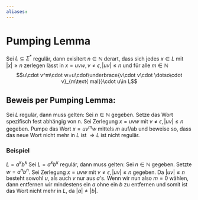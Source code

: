 ```yaml
---
aliases: 
---
```

# Pumping Lemma
Sei $L\subseteq \Sigma^*$ regulär, dann exisitert $n\in\mathbb{N}$ derart, dass sich jedes $x\in L$ mit $|x|\geq n$ zerlegen lässt in $x=uvw, v\neq \epsilon, |uv|\leq n$ und für alle $m\in \mathbb{N}$
$$u\cdot v^m\cdot w=u\cdot\underbrace{v\cdot v\cdot \dotso\cdot v}_{m\text{ mal}}\cdot u\in L$$

## Beweis per Pumping Lemma:
Sei $L$ regulär, dann muss gelten:
Sei $n\in\mathbb{N}$ gegeben.
Setze das Wort spezifisch fest abhängig von n.
Sei Zerlegung $x=uvw$ mit $v\neq \epsilon, |uv|\leq n$ gegeben.
Pumpe das Wort $x=uv^mw$ mittels $m$ auf/ab und beweise so, dass das neue Wort nicht mehr in $L$ ist $\Rightarrow L$ ist nicht regulär.

### Beispiel
$L=a^kb^k$
Sei $L=a^kb^k$ regulär, dann muss gelten:
Sei $n\in\mathbb{N}$ gegeben.
Setzte $w=a^nb^n$.
Sei Zerlegung $x=uvw$ mit $v\neq \epsilon, |uv|\leq n$ gegeben.
Da $|uv|\leq n$ besteht sowohl $u$, als auch $v$ nur aus $a$'s. Wenn wir nun also $m=0$ wählen, dann entfernen wir mindestens ein $a$ ohne ein $b$ zu entfernen und somit ist das Wort nicht mehr in $L$, da $|a|\neq|b|$.